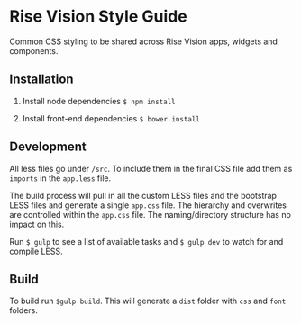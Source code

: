 # Rise Vision Style Guide

Common CSS styling to be shared across Rise Vision apps, widgets and components.

## Installation
1. Install node dependencies `$ npm install`

2. Install front-end dependencies `$ bower install`


## Development
All less files go under `/src`. To include them in the final CSS file add them as `imports` in the `app.less` file.

The build process will pull in all the custom LESS files and the bootstrap LESS files and generate a single `app.css` file. The hierarchy and overwrites are controlled within the `app.css` file. The naming/directory structure has no impact on this.

Run `$ gulp` to see a list of available tasks and `$ gulp dev` to watch for and compile LESS.

## Build
To build run `$gulp build`. This will generate a `dist` folder with `css` and `font` folders. 
